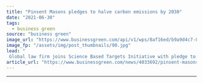 ```yaml
---
title: "Pinsent Masons pledges to halve carbon emissions by 2030"
date: "2021-06-30"
tags: 
  - business green
source: "business green"
image_url: "https://www.businessgreen.com/api/v1/wps/8af16ed/b9a9d4c7-8f18-4b27-8a24-cb741af6abd1/3/Pinsent-Masons-185x114.jpg"
image_fp: "/assets/img/post_thumbnails/90.jpg"
lead: "
 Global law firm joins Science Based Targets Initiative with pledge to halve emissions and switch to 100 per cent renewable power  ..."
article_url: "https://www.businessgreen.com/news/4033692/pinsent-masons-pledges-halve-carbon-emissions-2030"
---
```


---
